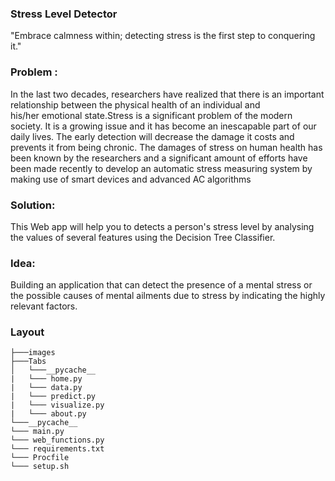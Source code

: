 ### Stress Level Detector

"Embrace calmness within; detecting stress is the first step to conquering it."


### Problem : 

In the last two decades, researchers have realized that there is an important relationship between the physical health of an individual and his/her emotional state.Stress is a significant problem of the modern society. It is a growing issue and it has become an inescapable part of our daily lives. The early detection will decrease the damage it costs and prevents it from being chronic. The damages of stress on human health has been known by the researchers and a significant amount of efforts have been made recently to develop an automatic stress measuring system by making use of smart devices and advanced AC algorithms

### Solution:

This Web app will help you to detects a person's stress level by analysing the values of several features using the Decision Tree Classifier.

### Idea: 
Building an application that can detect the presence of a mental stress or the possible causes of mental ailments due to stress by indicating the highly relevant factors. 

### Layout

```
├───images
├───Tabs
│   └───__pycache__
|   └─── home.py
|   └─── data.py
|   └─── predict.py
|   └─── visualize.py
|   └─── about.py
└───__pycache__
└─── main.py
└─── web_functions.py
└─── requirements.txt
└─── Procfile
└─── setup.sh
```




